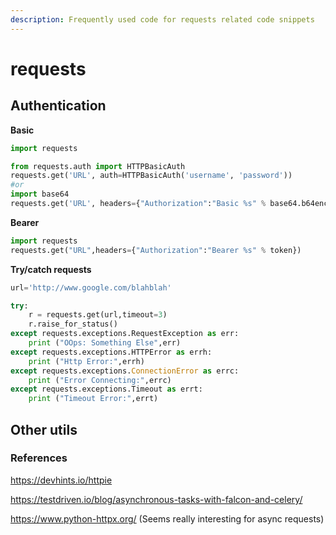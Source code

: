 ```yaml
---
description: Frequently used code for requests related code snippets
---
```


# requests

## Authentication

**Basic**

```python
import requests

from requests.auth import HTTPBasicAuth
requests.get('URL', auth=HTTPBasicAuth('username', 'password'))
#or
import base64
requests.get('URL', headers={"Authorization":"Basic %s" % base64.b64encode("username:password".encode("ascii"))}) # when base 64 encoding is required
```

**Bearer**

```python
import requests
requests.get("URL",headers={"Authorization":"Bearer %s" % token})
```

**Try/catch requests**

```python
url='http://www.google.com/blahblah'

try:
    r = requests.get(url,timeout=3)
    r.raise_for_status()
except requests.exceptions.RequestException as err:
    print ("OOps: Something Else",err)
except requests.exceptions.HTTPError as errh:
    print ("Http Error:",errh)
except requests.exceptions.ConnectionError as errc:
    print ("Error Connecting:",errc)
except requests.exceptions.Timeout as errt:
    print ("Timeout Error:",errt)
```



## Other utils

### References

https://devhints.io/httpie

https://testdriven.io/blog/asynchronous-tasks-with-falcon-and-celery/

https://www.python-httpx.org/ (Seems really interesting for async requests)
